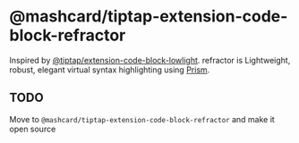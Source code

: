 # @mashcard/tiptap-extension-code-block-refractor

Inspired by [@tiptap/extension-code-block-lowlight](https://github.com/ueberdosis/tiptap/tree/main/packages/extension-code-block-lowlight). refractor is Lightweight, robust, elegant virtual syntax highlighting using [Prism](https://github.com/PrismJS/prism).

## TODO

Move to `@mashcard/tiptap-extension-code-block-refractor` and make it open source

